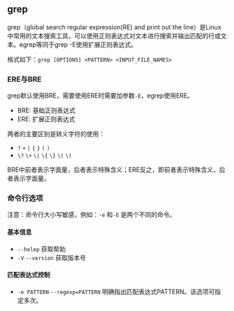 ## grep

grep（global search regular expression(RE) and print out the line）是Linux中常用的文本搜索工具，可以使用正则表达式对文本进行搜索并输出匹配的行或文本。egrep等同于grep -E使用扩展正则表达式。

格式如下：`grep [OPTIONS] <PATTERN> <INPUT_FILE_NAMES>`

### ERE与BRE

grep默认使用BRE，需要使用ERE时需要加参数`-E`，egrep使用ERE。

- BRE: 基础正则表达式
- ERE: 扩展正则表达式

两者的主要区别是转义字符的使用：

- `?` `+` `|` `{` `}` `(` `)` 
- `\?` `\+` `\|` `\{` `\}` `\(` `\)` 

BRE中前者表示字面量，后者表示特殊含义；ERE反之，即前者表示特殊含义，后者表示字面量。

### 命令行选项

注意：命令行大小写敏感，例如：`-e` 和`-E` 是两个不同的命令。

#### 基本信息

- `--helep` 获取帮助
- `-V` `--version` 获取版本号

#### 匹配表达式控制

- `-e PATTERN` `--regexp=PATTERN` 明确指出匹配表达式PATTERN。该选项可指定多次。